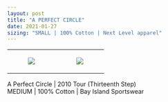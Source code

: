```yaml
---
layout: post
title: "A PERFECT CIRCLE"
date: 2021-01-27
sizing: "SMALL | 100% Cotton | Next Level apparel"
---
```




<table style="width:100%;"><tr><td style="vertical-align:top;">
      <figure class="tmblr-full" data-orig-height="2048" data-orig-width="1365" data-orig-src="https://concertshirts.netlify.app/shirts/0220/0220-01.jpg"><img src="https://64.media.tumblr.com/b0eb1722a55c40a5feb1ca154a5d6210/84b93fa1ededada1-76/s540x810/a6d90536f8fca14ce25f8488e100a7105fb20555.jpg" data-orig-height="2048" data-orig-width="1365" data-orig-src="https://concertshirts.netlify.app/shirts/0220/0220-01.jpg"/></figure></td>
    <td style="vertical-align:top;">
      <figure class="tmblr-full" data-orig-height="2048" data-orig-width="1365" data-orig-src="https://concertshirts.netlify.app/shirts/0220/0220-02.jpg"><img src="https://64.media.tumblr.com/99b45c41f251cc0294663479c1e1affb/84b93fa1ededada1-c9/s540x810/77c192f764c4439e434d126fdeace2944e73b9cb.jpg" data-orig-height="2048" data-orig-width="1365" data-orig-src="https://concertshirts.netlify.app/shirts/0220/0220-02.jpg"/></figure></td>
  </tr></table><p>
  A Perfect Circle | 2010 Tour (Thirteenth Step)<br/>MEDIUM | 100% Cotton | Bay Island Sportswear
</p>
